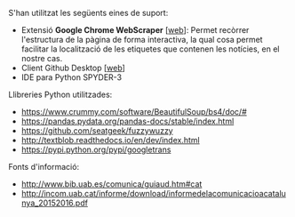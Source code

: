 
S'han utilitzat les següents eines de suport:
- Extensió **Google Chrome WebScraper** [[web](http://webscraper.io/)]: Permet recòrrer l'estructura de la pàgina de forma interactiva, la qual cosa permet facilitar la localització de les etiquetes que contenen les notícies, en el nostre cas.
- Client Github Desktop [[web](https://desktop.github.com/)]
- IDE para Python SPYDER-3

Llibreries Python utilitzades:
- https://www.crummy.com/software/BeautifulSoup/bs4/doc/#
- https://pandas.pydata.org/pandas-docs/stable/index.html
- https://github.com/seatgeek/fuzzywuzzy
- http://textblob.readthedocs.io/en/dev/index.html
- https://pypi.python.org/pypi/googletrans

Fonts d'informació:
- http://www.bib.uab.es/comunica/guiaud.htm#cat
- http://incom.uab.cat/informe/download/informedelacomunicacioacatalunya_20152016.pdf

